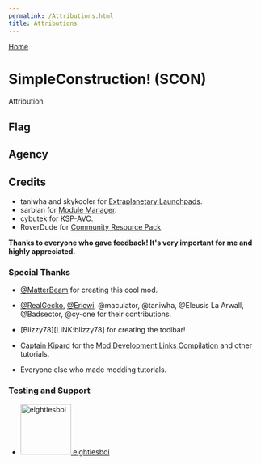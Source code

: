 ```yaml
---
permalink: /Attributions.html
title: Attributions
---
```


<!--
Attributions.md v1.0.2.1
SimpleConstruction! (SCON)
created: 01 Feb 2022
updated: 06 Mar 2022
-->

[Home](https://zer0kerbal.github.io/SimpleConstruction)

<script src="https://kit.fontawesome.com/0ea5493613.js" crossorigin="anonymous"></script>
<i class="fa fa-gear fa-spin fa-2x" style="color: firebrick"></i>

# SimpleConstruction! (SCON)

Attribution

## Flag

## Agency

## Credits

* taniwha and skykooler for [Extraplanetary Launchpads](https://forum.kerbalspaceprogram.com/index.php?/topic/54284-*).
* sarbian for [Module Manager](https://forum.kerbalspaceprogram.com/index.php?/topic/50533-*).
* cybutek for [KSP-AVC](https://forum.kerbalspaceprogram.com/index.php?/topic/72169-*).
* RoverDude for [Community Resource Pack](https://forum.kerbalspaceprogram.com/index.php?/topic/83007-**).

**Thanks to everyone who gave feedback! It's very important for me and highly appreciated.**

### Special Thanks

* [@MatterBeam](https://forum.kerbalspaceprogram.com/index.php?/profile/133334-matterbeam/) for creating this cool mod.
* [@RealGecko](https://forum.kerbalspaceprogram.com/index.php?/profile/162682-realgecko/), [@Ericwi](https://forum.kerbalspaceprogram.com/index.php?/profile/152716-ericwi/), @maculator, @taniwha, @Eleusis La Arwall, @Badsector, @cy-one for their contributions.
* [Blizzy78][LINK:blizzy78] for creating the toolbar!
* [Captain Kipard](https://forum.kerbalspaceprogram.com/index.php?/profile/70516-captainkipard/) for the [Mod Development Links Compilation](https://forum.kerbalspaceprogram.com/index.php?/topic/85372-*) and other tutorials.

* Everyone else who made modding tutorials.

### Testing and Support

<ul>
  <li><a href="https://forum.kerbalspaceprogram.com/index.php?/profile/133828-eightiesboi/"><img border="0" alt="eightiesboi" src="https://kerbal-forum-uploads.s3.us-west-2.amazonaws.com/monthly_2018_01/happy_velociraptor_dinosaur_greeting_cards-r918b99ab65894a198682f360e419773a_xvuak_8byvr_512.thumb.jpg.00c28897eef8a91ee74f6cb59a9bbb5f.jpg" width="100" height="100" > eightiesboi</a></li>
</ul>

[thread:tb]: https://forum.kerbalspaceprogram.com/index.php?/topic/161857-* "Blizzy78's Toolbar"

[LINK:zer0Kerbal]: https://forum.kerbalspaceprogram.com/index.php?/profile/190933-zer0kerbal/ "zer0Kerbal"
<!-- this file CC BY-NC-ND 3.0 Unported by zer0Kerbal -->
